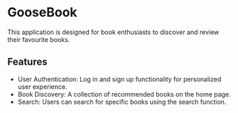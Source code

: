 # GooseBook
This application is designed for book enthusiasts to discover and review their favourite books. 

## Features
- User Authentication: Log in and sign up functionality for personalized user experience.
- Book Discovery: A collection of recommended books on the home page.
- Search: Users can search for specific books using the search function.


